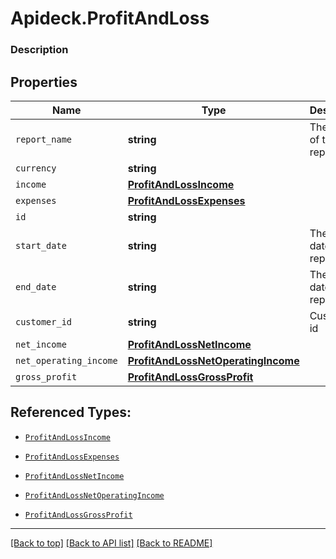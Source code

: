 # Apideck.ProfitAndLoss

### Description

## Properties
Name | Type | Description | Notes
------------ | ------------- | ------------- | -------------
`report_name` | **string** | The name of the report | 
`currency` | **string** |  | 
`income` | [**ProfitAndLossIncome**](ProfitAndLossIncome.md) |  | 
`expenses` | [**ProfitAndLossExpenses**](ProfitAndLossExpenses.md) |  | 
`id` | **string** |  | [optional] 
`start_date` | **string** | The start date of the report | [optional] 
`end_date` | **string** | The start date of the report | [optional] 
`customer_id` | **string** | Customer id | [optional] 
`net_income` | [**ProfitAndLossNetIncome**](ProfitAndLossNetIncome.md) |  | [optional] 
`net_operating_income` | [**ProfitAndLossNetOperatingIncome**](ProfitAndLossNetOperatingIncome.md) |  | [optional] 
`gross_profit` | [**ProfitAndLossGrossProfit**](ProfitAndLossGrossProfit.md) |  | [optional] 





## Referenced Types:


* [`ProfitAndLossIncome`](ProfitAndLossIncome.md)
* [`ProfitAndLossExpenses`](ProfitAndLossExpenses.md)




* [`ProfitAndLossNetIncome`](ProfitAndLossNetIncome.md)
* [`ProfitAndLossNetOperatingIncome`](ProfitAndLossNetOperatingIncome.md)
* [`ProfitAndLossGrossProfit`](ProfitAndLossGrossProfit.md)

---

[[Back to top]](#) [[Back to API list]](../../../../README.md#documentation-for-api-endpoints) [[Back to README]](../../../../README.md)


